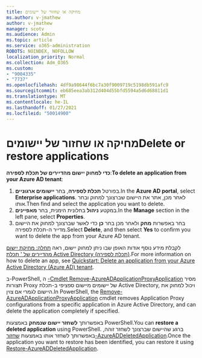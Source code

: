 ```yaml
---
title: מחיקה או שחזור של יישומים
ms.author: v-jmathew
author: v-jmathew
manager: scotv
ms.audience: Admin
ms.topic: article
ms.service: o365-administration
ROBOTS: NOINDEX, NOFOLLOW
localization_priority: Normal
ms.collection: Adm_O365
ms.custom:
- "9004335"
- "7737"
ms.openlocfilehash: 4df9a98644f6bc7a30f9009719c5198db591afc9
ms.sourcegitcommit: eb685eea3ab312d404d55bfd5594a5d6d68811d1
ms.translationtype: MT
ms.contentlocale: he-IL
ms.lasthandoff: 01/27/2021
ms.locfileid: "50014900"
---
```

# <a name="delete-or-restore-applications"></a><span data-ttu-id="acee6-102">מחיקה או שחזור של יישומים</span><span class="sxs-lookup"><span data-stu-id="acee6-102">Delete or restore applications</span></span>

<span data-ttu-id="acee6-103">**כדי למחוק יישום מהדיירים של תכלת לספירה**:</span><span class="sxs-lookup"><span data-stu-id="acee6-103">**To delete an application from your Azure AD tenant**:</span></span>

1. <span data-ttu-id="acee6-104">בפורטל **תכלת לספירה**, בחר **יישומים ארגוניים**.</span><span class="sxs-lookup"><span data-stu-id="acee6-104">In the **Azure AD portal**, select **Enterprise applications**.</span></span> <span data-ttu-id="acee6-105">לאחר מכן, אתר את היישום שברצונך למחוק ובחר אותו.</span><span class="sxs-lookup"><span data-stu-id="acee6-105">Then find and select the application you want to delete.</span></span>
2. <span data-ttu-id="acee6-106">במקטע **ניהול** בחלונית הימנית, בחר **מאפיינים**.</span><span class="sxs-lookup"><span data-stu-id="acee6-106">In the **Manage** section in the left pane, select **Properties**.</span></span>
3. <span data-ttu-id="acee6-107">בחר באפשרות **מחק** ולאחר מכן בחר **כן** כדי לאשר שברצונך למחוק את היישום מדייר ה-תכלת לספירה.</span><span class="sxs-lookup"><span data-stu-id="acee6-107">Select **Delete**, and then select **Yes** to confirm you want to delete the app from your Azure AD tenant.</span></span>

<span data-ttu-id="acee6-108">לקבלת מידע נוסף אודות האופן שבו ניתן למחוק יישום, ראה [תחלה: מחיקת יישום מהדיירים של ' תכלת Active Directory (תכלת לספירה)](https://docs.microsoft.com/azure/active-directory/manage-apps/delete-application-portal#delete-an-application-from-your-azure-ad-tenant).</span><span class="sxs-lookup"><span data-stu-id="acee6-108">For more information on how to delete an app, see [Quickstart: Delete an application from your Azure Active Directory (Azure AD) tenant](https://docs.microsoft.com/azure/active-directory/manage-apps/delete-application-portal#delete-an-application-from-your-azure-ad-tenant).</span></span>

<span data-ttu-id="acee6-109">ב-PowerShell, ה [-Cmdlet Remove-AzureADApplicationProxyApplication](https://docs.microsoft.com/powershell/module/azuread/remove-azureadapplicationproxyapplication) מסיר תצורות Proxy של יישומים מיישום ספציפי ב-תכלת Active Directory, ויכול למחוק את היישום לגמרי אם צוין.</span><span class="sxs-lookup"><span data-stu-id="acee6-109">In PowerShell, the [Remove-AzureADApplicationProxyApplication](https://docs.microsoft.com/powershell/module/azuread/remove-azureadapplicationproxyapplication) cmdlet removes Application Proxy configurations from a specific application in Azure Active Directory, and can delete the application completely if specified.</span></span>

<span data-ttu-id="acee6-110">באפשרותך **לשחזר יישום שנמחק** באמצעות PowerShell.</span><span class="sxs-lookup"><span data-stu-id="acee6-110">You can **restore a deleted application** using PowerShell.</span></span> <span data-ttu-id="acee6-111">ברגע שהיישום שברצונך לשחזר זוהה, באפשרותך לשחזר אותו באמצעות [שחזור-AzureADDeletedApplication](https://docs.microsoft.com/powershell/module/azuread/restore-azureaddeletedapplication).</span><span class="sxs-lookup"><span data-stu-id="acee6-111">Once the application you want to restore has been identified, you can restore it using [Restore-AzureADDeletedApplication](https://docs.microsoft.com/powershell/module/azuread/restore-azureaddeletedapplication).</span></span>
